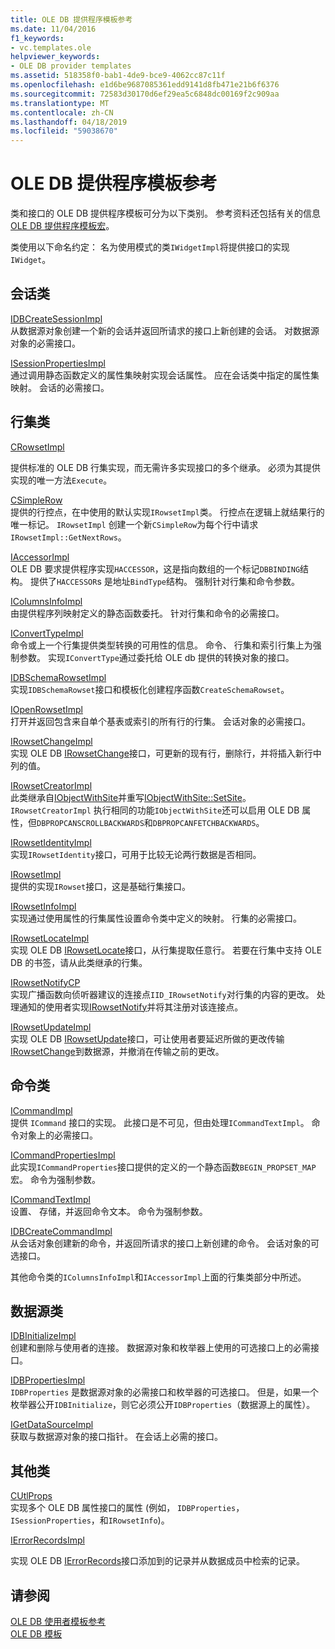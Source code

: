 ```yaml
---
title: OLE DB 提供程序模板参考
ms.date: 11/04/2016
f1_keywords:
- vc.templates.ole
helpviewer_keywords:
- OLE DB provider templates
ms.assetid: 518358f0-bab1-4de9-bce9-4062cc87c11f
ms.openlocfilehash: e1d6be9687085361edd9141d8fb471e21b6f6376
ms.sourcegitcommit: 72583d30170d6ef29ea5c6848dc00169f2c909aa
ms.translationtype: MT
ms.contentlocale: zh-CN
ms.lasthandoff: 04/18/2019
ms.locfileid: "59038670"
---
```

# <a name="ole-db-provider-templates-reference"></a>OLE DB 提供程序模板参考

类和接口的 OLE DB 提供程序模板可分为以下类别。 参考资料还包括有关的信息[OLE DB 提供程序模板宏](../../data/oledb/macros-for-ole-db-provider-templates.md)。

类使用以下命名约定： 名为使用模式的类`IWidgetImpl`将提供接口的实现`IWidget`。

## <a name="session-classes"></a>会话类

[IDBCreateSessionImpl](../../data/oledb/idbcreatesessionimpl-class.md)<br/>
从数据源对象创建一个新的会话并返回所请求的接口上新创建的会话。 对数据源对象的必需接口。

[ISessionPropertiesImpl](../../data/oledb/isessionpropertiesimpl-class.md)<br/>
通过调用静态函数定义的属性集映射实现会话属性。 应在会话类中指定的属性集映射。 会话的必需接口。

## <a name="rowset-classes"></a>行集类

[CRowsetImpl](../../data/oledb/crowsetimpl-class.md)

提供标准的 OLE DB 行集实现，而无需许多实现接口的多个继承。 必须为其提供实现的唯一方法`Execute`。

[CSimpleRow](../../data/oledb/csimplerow-class.md)<br/>
提供的行控点，在中使用的默认实现`IRowsetImpl`类。 行控点在逻辑上就结果行的唯一标记。 `IRowsetImpl` 创建一个新`CSimpleRow`为每个行中请求`IRowsetImpl::GetNextRows`。

[IAccessorImpl](../../data/oledb/iaccessorimpl-class.md)<br/>
OLE DB 要求提供程序实现`HACCESSOR`，这是指向数组的一个标记`DBBINDING`结构。 提供了`HACCESSOR`s 是地址`BindType`结构。 强制针对行集和命令参数。

[IColumnsInfoImpl](../../data/oledb/icolumnsinfoimpl-class.md)<br/>
由提供程序列映射定义的静态函数委托。 针对行集和命令的必需接口。

[IConvertTypeImpl](../../data/oledb/iconverttypeimpl-class.md)<br/>
命令或上一个行集提供类型转换的可用性的信息。 命令、 行集和索引行集上为强制参数。 实现`IConvertType`通过委托给 OLE db 提供的转换对象的接口。

[IDBSchemaRowsetImpl](../../data/oledb/idbschemarowsetimpl-class.md)<br/>
实现`IDBSchemaRowset`接口和模板化创建程序函数`CreateSchemaRowset`。

[IOpenRowsetImpl](../../data/oledb/iopenrowsetimpl-class.md)<br/>
打开并返回包含来自单个基表或索引的所有行的行集。 会话对象的必需接口。

[IRowsetChangeImpl](../../data/oledb/irowsetchangeimpl-class.md)<br/>
实现 OLE DB [IRowsetChange](/previous-versions/windows/desktop/ms715790(v=vs.85))接口，可更新的现有行，删除行，并将插入新行中列的值。

[IRowsetCreatorImpl](../../data/oledb/irowsetcreatorimpl-class.md)<br/>
此类继承自[IObjectWithSite](/windows/desktop/api/ocidl/nn-ocidl-iobjectwithsite)并重写[IObjectWithSite::SetSite](/windows/desktop/api/ocidl/nf-ocidl-iobjectwithsite-setsite)。 `IRowsetCreatorImpl` 执行相同的功能`IObjectWithSite`还可以启用 OLE DB 属性，但`DBPROPCANSCROLLBACKWARDS`和`DBPROPCANFETCHBACKWARDS`。

[IRowsetIdentityImpl](../../data/oledb/irowsetidentityimpl-class.md)<br/>
实现`IRowsetIdentity`接口，可用于比较无论两行数据是否相同。

[IRowsetImpl](../../data/oledb/irowsetimpl-class.md)<br/>
提供的实现`IRowset`接口，这是基础行集接口。

[IRowsetInfoImpl](../../data/oledb/irowsetinfoimpl-class.md)<br/>
实现通过使用属性的行集属性设置命令类中定义的映射。 行集的必需接口。

[IRowsetLocateImpl](../../data/oledb/irowsetlocateimpl-class.md)<br/>
实现 OLE DB [IRowsetLocate](/previous-versions/windows/desktop/ms721190(v=vs.85))接口，从行集提取任意行。 若要在行集中支持 OLE DB 的书签，请从此类继承的行集。

[IRowsetNotifyCP](../../data/oledb/irowsetnotifycp-class.md)<br/>
实现广播函数向侦听器建议的连接点`IID_IRowsetNotify`对行集的内容的更改。 处理通知的使用者实现[IRowsetNotify](/previous-versions/windows/desktop/ms712959(v=vs.85))并将其注册对该连接点。

[IRowsetUpdateImpl](../../data/oledb/irowsetupdateimpl-class.md)<br/>
实现 OLE DB [IRowsetUpdate](/previous-versions/windows/desktop/ms714401(v=vs.85))接口，可让使用者要延迟所做的更改传输[IRowsetChange](/previous-versions/windows/desktop/ms715790(v=vs.85))到数据源，并撤消在传输之前的更改。

## <a name="command-classes"></a>命令类

[ICommandImpl](../../data/oledb/icommandimpl-class.md)<br/>
提供 `ICommand` 接口的实现。 此接口是不可见，但由处理`ICommandTextImpl`。 命令对象上的必需接口。

[ICommandPropertiesImpl](../../data/oledb/icommandpropertiesimpl-class.md)<br/>
此实现`ICommandProperties`接口提供的定义的一个静态函数`BEGIN_PROPSET_MAP`宏。 命令为强制参数。

[ICommandTextImpl](../../data/oledb/icommandtextimpl-class.md)<br/>
设置、 存储，并返回命令文本。 命令为强制参数。

[IDBCreateCommandImpl](../../data/oledb/idbcreatecommandimpl-class.md)<br/>
从会话对象创建新的命令，并返回所请求的接口上新创建的命令。 会话对象的可选接口。

其他命令类的`IColumnsInfoImpl`和`IAccessorImpl`上面的行集类部分中所述。

## <a name="data-source-classes"></a>数据源类

[IDBInitializeImpl](../../data/oledb/idbinitializeimpl-class.md)<br/>
创建和删除与使用者的连接。 数据源对象和枚举器上使用的可选接口上的必需接口。

[IDBPropertiesImpl](../../data/oledb/idbpropertiesimpl-class.md)<br/>
`IDBProperties` 是数据源对象的必需接口和枚举器的可选接口。 但是，如果一个枚举器公开`IDBInitialize`，则它必须公开`IDBProperties`（数据源上的属性）。

[IGetDataSourceImpl](../../data/oledb/igetdatasourceimpl-class.md)<br/>
获取与数据源对象的接口指针。 在会话上必需的接口。

## <a name="other-classes"></a>其他类

[CUtlProps](../../data/oledb/cutlprops-class.md)<br/>
实现多个 OLE DB 属性接口的属性 (例如， `IDBProperties`， `ISessionProperties`，和`IRowsetInfo`)。

[IErrorRecordsImpl](../../data/oledb/ierrorrecordsimpl-class.md)

实现 OLE DB [IErrorRecords](/previous-versions/windows/desktop/ms718112(v=vs.85))接口添加到的记录并从数据成员中检索的记录。

## <a name="see-also"></a>请参阅

[OLE DB 使用者模板参考](../../data/oledb/ole-db-consumer-templates-reference.md)<br/>
[OLE DB 模板](../../data/oledb/ole-db-templates.md)